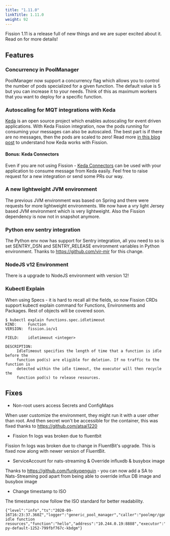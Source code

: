 ```yaml
---
title: "1.11.0"
linkTitle: 1.11.0
weight: 92
---
```


Fission 1.11 is a release full of new things and we are super excited about it. Read on for more details!

## Features

### Concurrency in PoolManager

PoolManager now support a concurrency flag which allows you to control the number of pods specialized for a given function. The default value is 5 but you can increase it to your needs. Think of this as maximum workers that you want to deploy for a specific function.

### Autoscaling for MQT integrations with Keda

[Keda](http://keda.sh/) is an open source project which enables autoscaling for event driven applications. With Keda Fission integration, now the pods running for consuming your messages can also be autoscaled. The best part is if there are no messages, then the pods are scaled to zero! Read more [in this blog post](https://blog.fission.io/posts/event-driven-scaling-fission-function-using-keda/) to understand how Keda works with Fission.

#### Bonus: Keda Connectors

Even if you are not using Fission - [Keda Connectors](https://github.com/fission/keda-connectors) can be used with your application to consume message from Keda easily. Feel free to raise request for a new integration or send some PRs our way.

### A new lightweight JVM environment

The previous JVM environment was based on Spring and there were requests for more lightweight environments. We now have a vry light Jersey based JVM environment which is very lightweight. Also the Fission dependency is now not in snapshot anymore.

### Python env sentry integration

The Python env now has support for Sentry integration, all you need to so is set SENTRY_DSN and SENTRY_RELEASE environment variables in Python environment. Thanks to https://github.com/vir-mir for this change.

### NodeJS v12 Environment

There is a upgrade to NodeJS environment with version 12!

### Kubectl Explain

When using Specs - it is hard to recall all the fields, so now Fission CRDs support kubectl explain command for Functions, Environments and Packages. Rest of objects will be covered soon.

```
$ kubectl explain functions.spec.idletimeout
KIND:     Function
VERSION:  fission.io/v1

FIELD:    idletimeout <integer>

DESCRIPTION:
     IdleTimeout specifies the length of time that a function is idle before the
     function pod(s) are eligible for deletion. If no traffic to the function is
     detected within the idle timeout, the executor will then recycle the
     function pod(s) to release resources.
```

## Fixes 

* Non-root users access Secrets and ConfigMaps

When user customize the environment, they might run it with a user other than root. And then secret won't be accessible for the container, this was fixed thanks to https://github.com/atsai1220 

* Fission fn logs was broken due to fluentbit 

Fission fn logs was broken due to change in FluentBit's upgrade. This is fixed now along with newer version of FluentBit.

* ServiceAccount for nats-streaming & Override influxdb & busybox image

Thanks to https://github.com/funkypenguin - you can now add a SA to Nats-Streaming pod apart from being able to override influx DB image and busybox image

* Change timestamp to ISO

The timestamps now follow the ISO standard for better readability.

```
{"level":"info","ts":"2020-09-16T16:23:37.360Z","logger":"generic_pool_manager","caller":"poolmgr/gpm.go:637","msg":"release idle function resources","function":"hello","address":"10.244.0.19:8888","executor":"poolmgr","pod":"poolmgr-py-default-1252-799fbf767c-kbdgm"}
```